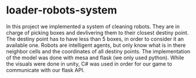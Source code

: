 # loader-robots-system

In this project we implemented a system of cleaning robots. They are in charge of picking boxes and devlivering them to their closest destiny point. The destiny point has to have less than 5 boxes, in order to consider it an available one. Robots are intelligent agents, but only know what is in there neighbor cells and the coordinates of all destiny points. The implementation of the model was done with mesa and flask (we only used python). While the visuals were done in unity, C# was used in order for our game to communicate with our flask API.
